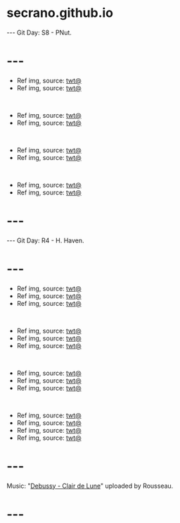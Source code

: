 # secrano.github.io

--- Git Day: S8 - PNut.

# ---

- Ref img, source: [twt@](https://x.com/DanKantori/status/1853407357012746460)
- Ref img, source: [twt@](https://x.com/kitirna/status/1853180396629819620)

<br/>

- Ref img, source: [twt@](https://x.com/IsabellaMDeLuca/status/1853442073401201030)
- Ref img, source: [twt@](https://x.com/SunhiLegend/status/1853491610727698563)

<br/>

- Ref img, source: [twt@](https://x.com/Rainmaker1973/status/1853361855311270312)
- Ref img, source: [twt@](https://x.com/khyleri/status/1853478071594336498)

<br/>

- Ref img, source: [twt@](https://x.com/LuffyDram/status/1853134840180167039)
- Ref img, source: [twt@](https://x.com/spoopyone/status/1853199953377550621)

# ---

--- Git Day: R4 - H. Haven.

# --- 

- Ref img, source: [twt@](https://x.com/AiartYasshy/status/1852848164153257990)
- Ref img, source: [twt@](https://x.com/rosuuri/status/1853215402475569282)
- Ref img, source: [twt@](https://x.com/Hare_Zzv/status/1853148872941662488)

<br/>

- Ref img, source: [twt@](https://x.com/LindyTasteful/status/1853140149657334190)
- Ref img, source: [twt@](https://x.com/liiiillliiil/status/1853195450305888396)
- Ref img, source: [twt@](https://x.com/ai_anime_mia/status/1853336103916597561)

<br/>

- Ref img, source: [twt@](https://x.com/Hanabunny_cos/status/1853040723911655806)
- Ref img, source: [twt@](https://x.com/LoganRoger51458/status/1852965822328631324)
- Ref img, source: [twt@](https://x.com/heretikka/status/1853243974133096744)

<br/>

- Ref img, source: [twt@](https://x.com/SetsuManga2/status/1853225929952342274)
- Ref img, source: [twt@](https://x.com/PhmHongVy307/status/1852692345705410995)
- Ref img, source: [twt@](https://x.com/AMAZlNGNATURE/status/1853032964201836630)
- Ref img, source: [twt@](https://x.com/Promithean11/status/1853122531147784257)

# ---
Music: "[Debussy - Clair de Lune](https://www.youtube.com/watch?v=WNcsUNKlAKw)" uploaded by Rousseau.
# ---
